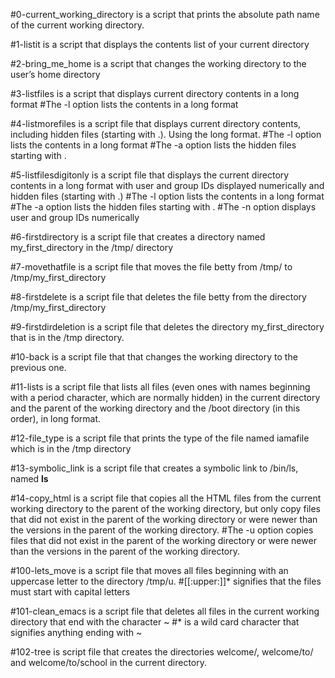 #0-current_working_directory is a script that prints the absolute path name of the current working directory.

#1-listit is a script that displays the contents list of your current directory

#2-bring_me_home is a script that changes the working directory to the user’s home directory

#3-listfiles is a script that displays current directory contents in a long format
#The -l option lists the contents in a long format

#4-listmorefiles is a script file that displays current directory contents, including hidden files (starting with .). Using the long format.
#The -l option lists the contents in a long format
#The -a option lists the hidden files starting with .

#5-listfilesdigitonly is a script file that displays the current directory contents in a long format with user and group IDs displayed numerically and hidden files (starting with .)
#The -l option lists the contents in a long format
#The -a option lists the hidden files starting with .
#The -n option displays user and group IDs numerically

#6-firstdirectory is a script file that creates a directory named my_first_directory in the /tmp/ directory

#7-movethatfile is a script file that moves the file betty from /tmp/ to /tmp/my_first_directory

#8-firstdelete is a script file that deletes the file betty from the directory /tmp/my_first_directory

#9-firstdirdeletion is a script file that deletes the directory my_first_directory that is in the /tmp directory.

#10-back is a script file that that changes the working directory to the previous one.

#11-lists is a script file that lists all files (even ones with names beginning with a period character, which are normally hidden) in the current directory and the parent of the working directory and the /boot directory (in this order), in long format.

#12-file_type is a script file that prints the type of the file named iamafile which is in the /tmp directory

#13-symbolic_link is a script file that creates a symbolic link to /bin/ls, named __ls__

#14-copy_html is a script file that copies all the HTML files from the current working directory to the parent of the working directory, but only copy files that did not exist in the parent of the working directory or were newer than the versions in the parent of the working directory.
#The -u option  copies files that did not exist in the parent of the working directory or were newer than the versions in the parent of the working directory.

#100-lets_move is a script file that moves all files beginning with an uppercase letter to the directory /tmp/u.
#[[:upper:]]* signifies that the files must start with capital letters

#101-clean_emacs is a script file that deletes all files in the current working directory that end with the character ~
#* is a wild card character that signifies anything ending with ~

#102-tree is script file that creates the directories welcome/, welcome/to/ and welcome/to/school in the current directory.
